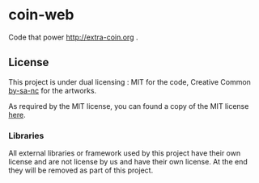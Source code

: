 # coin-web

Code that power http://extra-coin.org .


## License

This project is under dual licensing : MIT for the code, Creative Common [by-sa-nc](https://creativecommons.org/licenses/by-nc-sa/3.0/) for the artworks.

As required by the MIT license, you can found a copy of the MIT license [here](LICENSE.md).

### Libraries
All external libraries or framework used by this project have their own license and are not license by us and have their own license. At the end they will be removed as part of this project.
